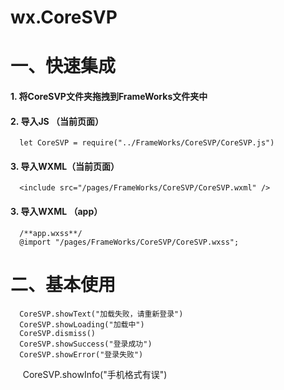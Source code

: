 # wx.CoreSVP

一、快速集成
=======================
#### 1. 将CoreSVP文件夹拖拽到FrameWorks文件夹中
#### 2. 导入JS （当前页面）

      let CoreSVP = require("../FrameWorks/CoreSVP/CoreSVP.js")

#### 3. 导入WXML（当前页面）

      <include src="/pages/FrameWorks/CoreSVP/CoreSVP.wxml" />

#### 3. 导入WXML （app）

      /**app.wxss**/
      @import "/pages/FrameWorks/CoreSVP/CoreSVP.wxss";

二、基本使用
=======================

      CoreSVP.showText("加载失败，请重新登录")
      CoreSVP.showLoading("加载中")
      CoreSVP.dismiss()
      CoreSVP.showSuccess("登录成功")
      CoreSVP.showError("登录失败")
      CoreSVP.showInfo("手机格式有误")
